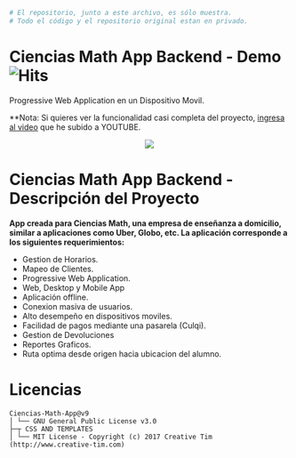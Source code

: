 ```bash
# El repositorio, junto a este archivo, es sólo muestra. 
# Todo el código y el repositorio original estan en privado.
```
# Ciencias Math App Backend - Demo ![Hits](https://hitcounter.pythonanywhere.com/count/tag.svg?url=https%3A%2F%2Fgithub.com%2FKeyCuevasMelgarejo%2FCIENCIAS-MATH-APP-BACKEND___PREVIEW)
Progressive Web Application en un Dispositivo Movil.

**Nota: Si quieres ver la funcionalidad casi completa del proyecto, [ingresa al video](https://youtu.be/lI0zs9B2tho) que he subido a YOUTUBE.

<p align="center"> 
    <img src="https://github.com/KeyCuevasMelgarejo/CIENCIAS-MATH-APP-BACKEND___PREVIEW/blob/master/Demo.gif"/>
</p>

# Ciencias Math App Backend - Descripción del Proyecto
**App creada para Ciencias Math, una empresa de enseñanza a domicilio, similar a aplicaciones como Uber, Globo, etc. La aplicación corresponde a los siguientes requerimientos:**
- Gestion de Horarios.
- Mapeo de Clientes.
- Progressive Web Application.
- Web, Desktop y Mobile App
- Aplicación offline.
- Conexion masiva de usuarios.
- Alto desempeño en dispositivos moviles.
- Facilidad de pagos mediante una pasarela (Culqi).
- Gestion de Devoluciones
- Reportes Graficos.
- Ruta optima desde origen hacia ubicacion del alumno.

# Licencias
    Ciencias-Math-App@v9
    │ └── GNU General Public License v3.0
    ├─┬ CSS AND TEMPLATES
    │ └── MIT License - Copyright (c) 2017 Creative Tim (http://www.creative-tim.com)
